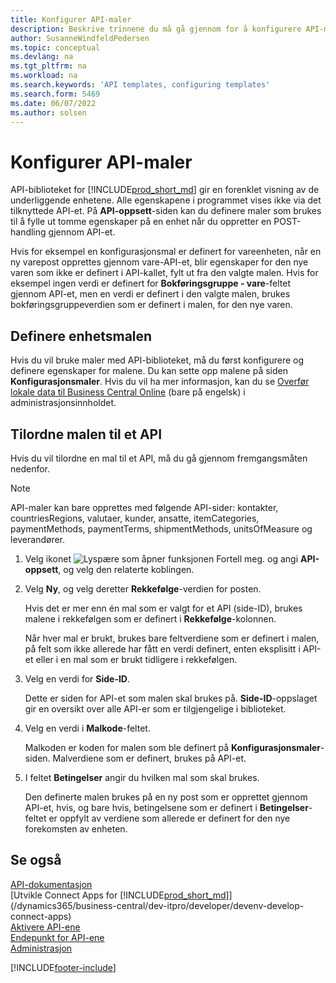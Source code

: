 ```yaml
---
title: Konfigurer API-maler
description: Beskrive trinnene du må gå gjennom for å konfigurere API-maler for Dynamics 365 Business Central.
author: SusanneWindfeldPedersen
ms.topic: conceptual
ms.devlang: na
ms.tgt_pltfrm: na
ms.workload: na
ms.search.keywords: 'API templates, configuring templates'
ms.search.form: 5469
ms.date: 06/07/2022
ms.author: solsen
---
```


# <a name="configure-api-templates" />Konfigurer API-maler

API-biblioteket for [!INCLUDE[prod_short_md](includes/prod_short.md)] gir en forenklet visning av de underliggende enhetene. Alle egenskapene i programmet vises ikke via det tilknyttede API-et. På **API-oppsett**-siden kan du definere maler som brukes til å fylle ut tomme egenskaper på en enhet når du oppretter en POST-handling gjennom API-et. 

Hvis for eksempel en konfigurasjonsmal er definert for vareenheten, når en ny varepost opprettes gjennom vare-API-et, blir egenskaper for den nye varen som ikke er definert i API-kallet, fylt ut fra den valgte malen. Hvis for eksempel ingen verdi er definert for **Bokføringsgruppe - vare**-feltet gjennom API-et, men en verdi er definert i den valgte malen, brukes bokføringsgruppeverdien som er definert i malen, for den nye varen. 

## <a name="setting-up-the-entity-template" />Definere enhetsmalen

Hvis du vil bruke maler med API-biblioteket, må du først konfigurere og definere egenskaper for malene. Du kan sette opp malene på siden **Konfigurasjonsmaler**. Hvis du vil ha mer informasjon, kan du se [Overfør lokale data til Business Central Online](/dynamics365/business-central/dev-itpro/administration/migrate-data) (bare på engelsk) i administrasjonsinnholdet.  

## <a name="assign-the-template-to-an-api" />Tilordne malen til et API

Hvis du vil tilordne en mal til et API, må du gå gjennom fremgangsmåten nedenfor.

> [!NOTE]  
> API-maler kan bare opprettes med følgende API-sider: kontakter, countriesRegions, valutaer, kunder, ansatte, itemCategories, paymentMethods, paymentTerms, shipmentMethods, unitsOfMeasure og leverandører.

1. Velg ikonet ![Lyspære som åpner funksjonen Fortell meg.](media/ui-search/search_small.png "Fortell hva du vil gjøre") og angi **API-oppsett**, og velg den relaterte koblingen.
2. Velg **Ny**, og velg deretter **Rekkefølge**-verdien for posten.  

    Hvis det er mer enn én mal som er valgt for et API (side-ID), brukes malene i rekkefølgen som er definert i **Rekkefølge**-kolonnen.  

    Når hver mal er brukt, brukes bare feltverdiene som er definert i malen, på felt som ikke allerede har fått en verdi definert, enten eksplisitt i API-et eller i en mal som er brukt tidligere i rekkefølgen.  
3. Velg en verdi for **Side-ID**.  

    Dette er siden for API-et som malen skal brukes på. **Side-ID**-oppslaget gir en oversikt over alle API-er som er tilgjengelige i biblioteket.
4. Velg en verdi i **Malkode**-feltet.  

    Malkoden er koden for malen som ble definert på **Konfigurasjonsmaler**-siden. Malverdiene som er definert, brukes på API-et.  
5. I feltet **Betingelser** angir du hvilken mal som skal brukes.  

    Den definerte malen brukes på en ny post som er opprettet gjennom API-et, hvis, og bare hvis, betingelsene som er definert i **Betingelser**-feltet er oppfylt av verdiene som allerede er definert for den nye forekomsten av enheten.

## <a name="see-also" />Se også

[API-dokumentasjon](/dynamics-nav/fin-graph)  
[Utvikle Connect Apps for [!INCLUDE[prod_short_md](includes/prod_short.md)]](/dynamics365/business-central/dev-itpro/developer/devenv-develop-connect-apps)  
[Aktivere API-ene](/dynamics-nav/enabling-apis-for-dynamics-nav)  
[Endepunkt for API-ene](/dynamics-nav/endpoints-apis-for-dynamics)  
[Administrasjon](admin-setup-and-administration.md)

[!INCLUDE[footer-include](includes/footer-banner.md)]
